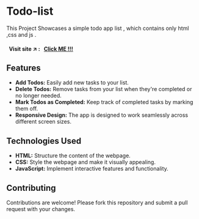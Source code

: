 # Todo-list
This Project Showcases a simple todo app list , which contains only html ,css and js . 

#### &nbsp; Visit site :arrow_upper_right: : &nbsp; [Click ME !!!](https://kallangouda.github.io/Todo-list/)

## Features

- **Add Todos:** Easily add new tasks to your list.
- **Delete Todos:** Remove tasks from your list when they're completed or no longer needed.
- **Mark Todos as Completed:** Keep track of completed tasks by marking them off.
- **Responsive Design:** The app is designed to work seamlessly across different screen sizes.

## Technologies Used

- **HTML:** Structure the content of the webpage.
- **CSS:** Style the webpage and make it visually appealing.
- **JavaScript:** Implement interactive features and functionality.

## Contributing

Contributions are welcome! Please fork this repository and submit a pull request with your changes.
